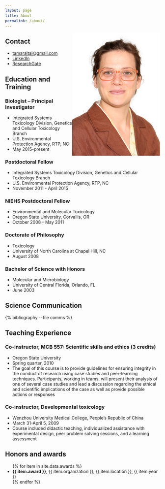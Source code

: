 ```yaml
---
layout: page
title: About
permalink: /about/
---
```


<img alt="Tamara Tal, Ph.D." style="float: right;" class="img-responsive" src="/assets/img/posts/tal-portrait.jpg">

## Contact

- [tamaraltal@gmail.com](mailto:tamaraltal@gmail.com)
- [LinkedIn](http://www.linkedin.com/pub/tamara-tal/14/122/475)
- [ResearchGate](http://www.researchgate.net/profile/Tamara_Tal/)

<!-- ![Tamara Tal portrait](/assets/img/posts/tal-portrait.jpg){:class="img-responsive"} -->

## Education and Training

### Biologist – Principal Investigator

- Integrated Systems Toxicology Division, Genetics and Cellular Toxicology Branch
- U.S. Environmental Protection Agency, RTP, NC
- May 2015-present

### Postdoctoral Fellow

- Integrated Systems Toxicology Division, Genetics and Cellular Toxicology Branch
- U.S. Environmental Protection Agency, RTP, NC
- November 2011 - April 2015

### NIEHS Postdoctoral Fellow

- Environmental and Molecular Toxicology
- Oregon State University, Corvallis, OR
- October 2008 - May 2011

### Doctorate of Philosophy

- Toxicology
- University of North Carolina at Chapel Hill, NC
- August 2008

### Bachelor of Science with Honors

- Molecular and Microbiology
- University of Central Florida, Orlando, FL
- June 2003

## Science Communication

{% bibliography --file comms %}

## Teaching Experience

### Co-instructor, MCB 557: Scientific skills and ethics (3 credits)

- Oregon State University
- Spring quarter, 2010
- The goal of this course is to provide guidelines for ensuring integrity in the conduct of research using case studies and peer-learning techniques. Participants, working in teams, will present their analysis of one of several case studies and lead a discussion regarding the ethical and scientific implications of the case as well as provide possible actions or responses

### Co-instructor, Developmental toxicology

- Wenzhou University Medical College, People’s Republic of China
- March 31-April 5, 2009
- Course included didactic teaching, individualized assistance with experimental design, peer problem solving sessions, and a learning assessment

## Honors and awards

<ul>
{% for item in site.data.awards %}
<li><strong>{{ item.award }}</strong>, {{ item.organization }}, {{ item.location }}, {{ item.year }}</li>
{% endfor %}
</ul>